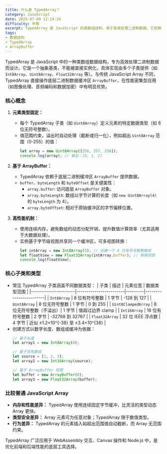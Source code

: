 ```yaml
---
title: 什么是 TypedArray？
category: JavaScript
date: 2025-07-09 12:14:24
difficulty: 中等
excerpt: TypedArray 是 JavaScript 的类数组结构，用于高效处理二进制数据。它依赖于 ArrayBuffer，并通过固定元素类型提供高性能的数据操作。
tags:
- 数据结构
- TypedArray
- ArrayBuffer
---
```

TypedArray 是 JavaScript 中的一种类数组数据结构，专为高效处理二进制数据而设计。它是一个抽象基类，不能被直接实例化，具体实现由多个子类提供（如 `Int8Array`、`Uint8Array`、`Float32Array` 等）。与传统 JavaScript Array 不同，TypedArray 直接操作底层二进制数据缓冲区 `ArrayBuffer`，在性能密集型应用（如图像处理、音频编码和数据加密）中有明显优势。

### 核心概念

1. **元素类型固定：**
   - 每个 TypedArray 子类（如 `Uint8Array`）定义元素的特定数据类型（如 8 位无符号整数）。
   - 值范围约束，溢出时自动处理（截断或归一化），例如超出 `Uint8Array` 范围（0-255）的值：
     ```javascript
     let array = new Uint8Array([256, 257, 258]);
     console.log(array); // 输出：[0, 1, 2]
     ```

2. **基于 ArrayBuffer：**
   - TypedArray 依赖于底层二进制缓冲区 `ArrayBuffer` 提供数据。
   - `buffer`、`byteLength` 和 `byteOffset` 是关键属性：
     - `array.buffer`: 访问底层 `ArrayBuffer` 对象。
     - `array.byteLength`: 数组以字节计算的长度（如 `new Uint8Array(4)` 的 `byteLength` 为 4）。
     - `array.byteOffset`: 相对于原始缓冲区的字节偏移位置。

3. **高性能机制：**
   - 使用连续内存，避免数组的动态分配开销，提升数值计算效率（尤其适用于大数据处理）。
   - 实例基于字节级视图共享同一个缓冲区，可多视图转换：
     ```javascript
     let intArray = new Int8Array(5); // 创建一个 8 位有符号整数数组
     let floatView = new Float32Array(intArray.buffer); // 转换视图
     console.log(floatView);
     ```

### 核心子类和类型

- 常见 TypedArray 子类涵盖不同数据类型：
  | 子类                 | 描述                   | 元素位宽 | 数据类型范围           |
  |----------------------|------------------------|---------|------------------------|
  | `Int8Array`          | 8 位有符号整数         | 1 字节  | -128 到 127           |
  | `Uint8Array`         | 8 位无符号整数         | 1 字节  | 0 到 255              |
  | `Uint8ClampedArray`  | 8 位无符号整数（不溢出）| 1 字节  | 值超过边界 clamp       |
  | `Int16Array`         | 16 位有符号整数        | 2 字节  | -32768 到 32767       |
  | `Float32Array`       | 32 位 IEEE 浮点数      | 4 字节  | 近似 ±1.2×10^{-38} 至 ±3.4×10^{38} |
- 创建方式以数字长度、数组或缓冲为依据：
  ```javascript
  // 基于长度
  let array1 = new Int8Array(8);

  // 基于现有数组
  let source = [1, 2, 3];
  let array2 = new Int16Array(source);

  // 基于 ArrayBuffer 视图
  let buffer = new ArrayBuffer(8);
  let array3 = new Float32Array(buffer);
  ```

### 比较普通 JavaScript Array

- **内存和性能差异：** TypedArray 使用连续固定字节缓冲，比灵活的类型动态 Array 更快。
- **类型安全差异：** Array 元素可为任意对象；TypedArray 限于数值类型。
- **行为差异：** TypedArray 的元素插入如超出范围值自动截断，而 Array 无范围约束。

TypedArray 广泛应用于 WebAssembly 交互、Canvas 操作和 Node.js 中，是优化前端和后端性能的底层工具选择。
